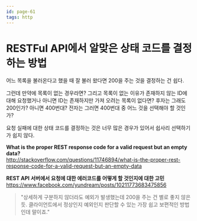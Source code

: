 ```yaml
---
id: page-61
tags: http
---
```

# RESTFul API에서 알맞은 상태 코드를 결정하는 방법

어느 목록을 불러온다고 했을 때 잘 불러 왔다면 200을 주는 것을 결정하는 건 쉽다.

그런데 만약에 목록이 없는 경우라면? 그리고 목록이 없는 이유가 존재하지 않는 ID에 대해 요청했거나
아니면 ID는 존재하지만 가져 오려는 목록이 없다면?
후자는 그래도 200인가? 아니면 400번대? 전자는 그러면 400번대 중 어느 것을 선택해야 할 것인가?

요청 실패에 대한 상태 코드를 결정하는 것은 너무 많은 경우가 있어서 쉽사리 선택하기가 쉽지 않다.

**What is the proper REST response code for a valid request but an empty data?**<br>
<http://stackoverflow.com/questions/11746894/what-is-the-proper-rest-response-code-for-a-valid-request-but-an-empty-data>

**REST API 서버에서 요청에 대한 에러코드를 어떻게 할 것인지에 대한 고민**<br>
<https://www.facebook.com/yundream/posts/10211773683475856>

>"상세하게 구분하지 않더라도 예외가 발생했는데 200을 주는 건 별로 좋지 않은 듯. 클라이언트에서 정상인지 예외인지 판단할 수 있는 가장 쉽고 보편적인 방법인데 말이죠."
